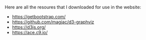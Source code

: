 Here are all the resoures that I downloaded for use in the website:
* https://getbootstrap.com/
* https://github.com/magjac/d3-graphviz
* https://d3js.org/
* https://ace.c9.io/
